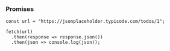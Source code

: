 ### Promises

    const url = "https://jsonplaceholder.typicode.com/todos/1";

    fetch(url)
      .then(response => response.json())
      .then(json => console.log(json));